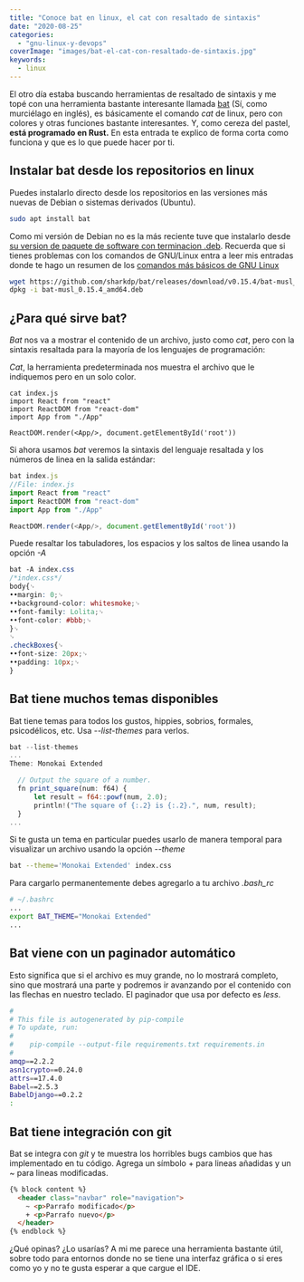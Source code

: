 ```yaml
---
title: "Conoce bat en linux, el cat con resaltado de sintaxis"
date: "2020-08-25"
categories: 
  - "gnu-linux-y-devops"
coverImage: "images/bat-el-cat-con-resaltado-de-sintaxis.jpg"
keywords:
  - linux
---
```


El otro día estaba buscando herramientas de resaltado de sintaxis y me topé con una herramienta bastante interesante llamada [bat](https://github.com/sharkdp/bat) (Sí, como murciélago en inglés), es básicamente el comando _cat_ de linux, pero con colores y otras funciones bastante interesantes. Y, como cereza del pastel, **está programado en Rust.** En esta entrada te explico de forma corta como funciona y que es lo que puede hacer por ti.

## Instalar bat desde los repositorios en linux

Puedes instalarlo directo desde los repositorios en las versiones más nuevas de Debian o sistemas derivados (Ubuntu).

```bash
sudo apt install bat
```

Como mi versión de Debian no es la más reciente tuve que instalarlo desde [su version de paquete de software con terminacion .deb](https://github.com/sharkdp/bat/releases). Recuerda que si tienes problemas con los comandos de GNU/Linux entra a leer mis entradas donde te hago un resumen de los [comandos más básicos de GNU Linux](https://coffeebytes.dev/comandos-de-gnu-linux-basicos-que-deberias-conocer/)

```bash
wget https://github.com/sharkdp/bat/releases/download/v0.15.4/bat-musl_0.15.4_amd64.deb
dpkg -i bat-musl_0.15.4_amd64.deb
```

## ¿Para qué sirve bat?

_Bat_ nos va a mostrar el contenido de un archivo, justo como _cat_, pero con la sintaxis resaltada para la mayoría de los lenguajes de programación:

_Cat_, la herramienta predeterminada nos muestra el archivo que le indiquemos pero en un solo color.

```
cat index.js
import React from "react"
import ReactDOM from "react-dom"
import App from "./App"

ReactDOM.render(<App/>, document.getElementById('root'))
```

Si ahora usamos _bat_ veremos la sintaxis del lenguaje resaltada y los números de linea en la salida estándar:

```javascript
bat index.js
//File: index.js
import React from "react"
import ReactDOM from "react-dom"
import App from "./App"

ReactDOM.render(<App/>, document.getElementById('root'))
```

Puede resaltar los tabuladores, los espacios y los saltos de linea usando la opción _\-A_

```css
bat -A index.css
/*index.css*/
body{␊
••margin: 0;␊
••background-color: whitesmoke;␊
••font-family: Lolita;␊
••font-color: #bbb;␊
}␊
␊
.checkBoxes{␊
••font-size: 20px;␊
••padding: 10px;␊
}
```

## Bat tiene muchos temas disponibles

Bat tiene temas para todos los gustos, hippies, sobrios, formales, psicodélicos, etc. Usa _\--list-themes_ para verlos.

```javascript
bat --list-themes
...
Theme: Monokai Extended

  // Output the square of a number.
  fn print_square(num: f64) {
      let result = f64::powf(num, 2.0);
      println!("The square of {:.2} is {:.2}.", num, result);
  }
...
```

Si te gusta un tema en particular puedes usarlo de manera temporal para visualizar un archivo usando la opción _\--theme_

```bash
bat --theme='Monokai Extended' index.css
```

Para cargarlo permanentemente debes agregarlo a tu archivo _.bash\_rc_

```bash
# ~/.bashrc
...
export BAT_THEME="Monokai Extended"
...
```

## Bat viene con un paginador automático

Esto significa que si el archivo es muy grande, no lo mostrará completo, sino que mostrará una parte y podremos ir avanzando por el contenido con las flechas en nuestro teclado. El paginador que usa por defecto es _less_.

```bash
#
# This file is autogenerated by pip-compile
# To update, run:
#
#    pip-compile --output-file requirements.txt requirements.in
#
amqp==2.2.2
asn1crypto==0.24.0
attrs==17.4.0
Babel==2.5.3
BabelDjango==0.2.2
:
```

## Bat tiene integración con git

Bat se integra con _git_ y te muestra los horribles bugs cambios que has implementado en tu código. Agrega un símbolo + para lineas añadidas y un ~ para lineas modificadas.

```html
{% block content %}
  <header class="navbar" role="navigation">
    ~ <p>Parrafo modificado</p>
    + <p>Parrafo nuevo</p>
  </header>
{% endblock %}
```

¿Qué opinas? ¿Lo usarías? A mi me parece una herramienta bastante útil, sobre todo para entornos donde no se tiene una interfaz gráfica o si eres como yo y no te gusta esperar a que cargue el IDE.
